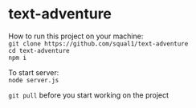 # text-adventure

How to run this project on your machine:\
`git clone https://github.com/squal1/text-adventure`\
`cd text-adventure`\
`npm i`

To start server:\
`node server.js`


`git pull` before you start working on the project
